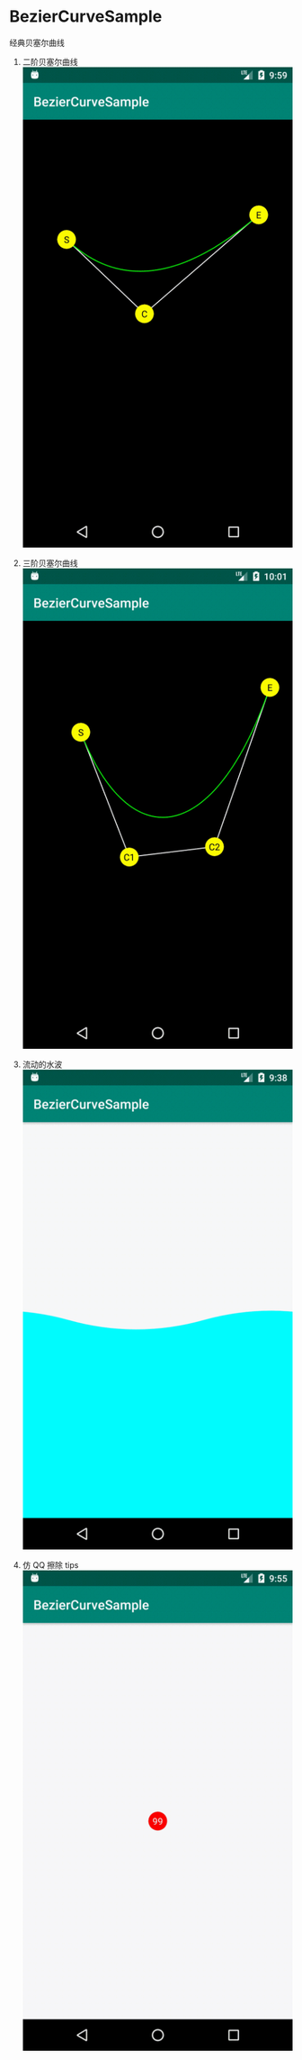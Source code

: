 # BezierCurveSample
经典贝塞尔曲线

1. 二阶贝塞尔曲线
![二阶贝塞尔曲线.gif](./resource/quadTo.gif)

2. 三阶贝塞尔曲线
![三阶贝塞尔曲线.gif](./resource/cubicTo.gif)

3. 流动的水波
![流动的水波.gif](./resource/wave.gif)

4. 仿 QQ 擦除 tips
![仿 QQ 擦除 Tips](./resource/qq.gif)

